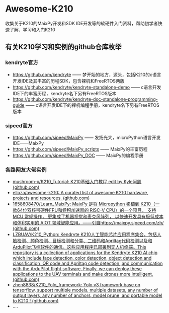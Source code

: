 # Awesome-K210
收集关于K210的MaixPy开发和SDK IDE开发等的软硬件入门资料，帮助初学者快速了解、学习和入门K210

## 有关K210学习和实例的github仓库枚举

### kendryte官方

-   https://github.com/kendryte —— 梦开始的地方，源头，包括K210的c语言开发IDE及其丰富的历程SDK，包含裸机和FreeRTOS两版
-   https://github.com/kendryte/kendryte-standalone-demo —— c语言开发IDE下的丰富历程，kendryte名下另有FreeRTOS版本
-   https://github.com/kendryte/kendryte-doc-standalone-programming-guide —— c语言开发IDE下的裸机编程手册，kendryte名下另有FreeRTOS版本

### sipeed官方

-   https://github.com/sipeed/MaixPy —— 发扬光大，microPython语言开发IDE——MaixPy
-   https://github.com/sipeed/MaixPy_scripts —— MaixPy的丰富历程
-   https://github.com/sipeed/MaixPy_DOC —— MaixPy的编程手册

### 各路网友大佬实例

-   [mushroom-x/K210_Tutorial: K210基础入门教程 edit by Kyle阿凯 (github.com)](https://github.com/mushroom-x/K210_Tutorial)
-   [elloza/awesome-k210: A curated list of awesome K210 hardware, projects and resources. (github.com)](https://github.com/elloza/awesome-k210)
-   [1658608470/Learn_MaixPy: MaixPy 是将 Micropython 移植到 K210（一款64位双核带硬件FPU和卷积加速器的 RISC-V CPU）的一个项目， 支持 MCU 常规操作， 更集成了机器视觉和麦克风阵列， 以快速开发具有极低成本和体积实用的 AIOT 领域智能应用。——引自https://maixpy.sipeed.com/zh/ (github.com)](https://github.com/1658608470/Learn_MaixPy)
-   [LZBUAV/K210_Python: Kendryte K210人工智能芯片应用程序集合，包括人脸检测、颜色检测、目标检测和分类、二维码和Apriltag代码检测以及和ArduPilot飞控软件的通信。这些应用程序已部署到无人机终端。This repository is a collection of applications for the Kendryte K210 AI chip which include face detection, color detection, object detection and classification, QR code and Apriltag code detection ,and communication with the ArduPilot flight software. Finally, we can deploy these applications to the UAV terminals and make drones more intelligent. (github.com)](https://github.com/LZBUAV/K210_Python)
-   [zhen8838/K210_Yolo_framework: Yolo v3 framework base on tensorflow, support multiple models, multiple datasets, any number of output layers, any number of anchors, model prune, and portable model to K210 ! (github.com)](https://github.com/zhen8838/K210_Yolo_framework)
-   ....


